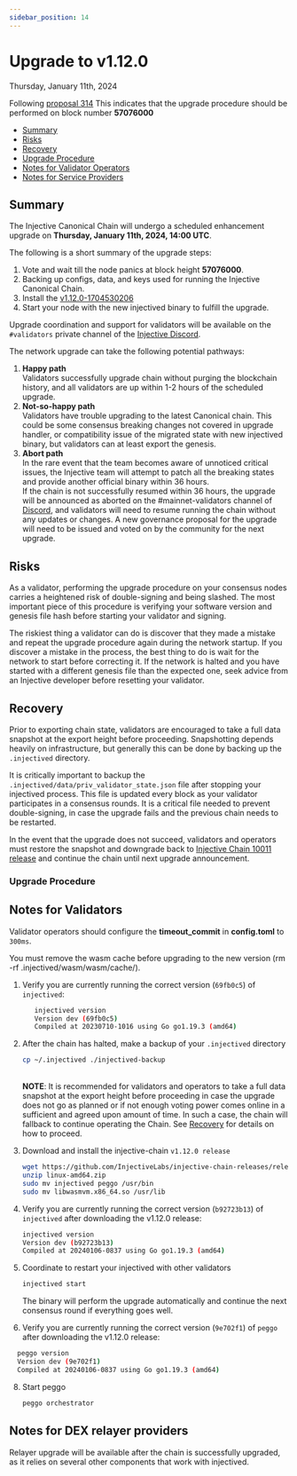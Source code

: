 ```yaml
---
sidebar_position: 14
---
```


# Upgrade to v1.12.0

Thursday, January 11th, 2024

Following [proposal 314](https://hub.injective.network/proposals/314/) This indicates that the upgrade procedure should be performed on block number **57076000**

* [Summary](canonical-1-12.md#summary)
* [Risks](canonical-1-12.md#risks)
* [Recovery](canonical-1-12.md#recovery)
* [Upgrade Procedure](canonical-1-12.md#upgrade-procedure)
* [Notes for Validator Operators](canonical-1-12.md##notes-for-validator-operators)
* [Notes for Service Providers](canonical-1-12.md##notes-for-DEX-relayer-providers)

## Summary

The Injective Canonical Chain will undergo a scheduled enhancement upgrade on **Thursday, January 11th, 2024, 14:00 UTC**.

The following is a short summary of the upgrade steps:

1. Vote and wait till the node panics at block height **57076000**.
2. Backing up configs, data, and keys used for running the Injective Canonical Chain.
3. Install the [v1.12.0-1704530206](https://github.com/InjectiveLabs/injective-chain-releases/releases/tag/v1)
4. Start your node with the new injectived binary to fulfill the upgrade.

Upgrade coordination and support for validators will be available on the `#validators` private channel of the [Injective Discord](https://discord.gg/injective).

The network upgrade can take the following potential pathways:

1. **Happy path**\
   Validators successfully upgrade chain without purging the blockchain history, and all validators are up within 1-2 hours of the scheduled upgrade.
2. **Not-so-happy path**\
   Validators have trouble upgrading to the latest Canonical chain. This could be some consensus breaking changes not covered in upgrade handler, or compatibility issue of the migrated state with new injectived binary, but validators can at least export the genesis.
3. **Abort path**\
   In the rare event that the team becomes aware of unnoticed critical issues, the Injective team will attempt to patch all the breaking states and provide another official binary within 36 hours.\
   If the chain is not successfully resumed within 36 hours, the upgrade will be announced as aborted on the #mainnet-validators channel of [Discord](https://discord.gg/injective), and validators will need to resume running the chain without any updates or changes. A new governance proposal for the upgrade will need to be issued and voted on by the community for the next upgrade.

## Risks

As a validator, performing the upgrade procedure on your consensus nodes carries a heightened risk of double-signing and being slashed. The most important piece of this procedure is verifying your software version and genesis file hash before starting your validator and signing.

The riskiest thing a validator can do is discover that they made a mistake and repeat the upgrade procedure again during the network startup. If you discover a mistake in the process, the best thing to do is wait for the network to start before correcting it. If the network is halted and you have started with a different genesis file than the expected one, seek advice from an Injective developer before resetting your validator.

## Recovery

Prior to exporting chain state, validators are encouraged to take a full data snapshot at the export height before proceeding. Snapshotting depends heavily on infrastructure, but generally this can be done by backing up the `.injectived` directory.

It is critically important to backup the `.injectived/data/priv_validator_state.json` file after stopping your injectived process. This file is updated every block as your validator participates in a consensus rounds. It is a critical file needed to prevent double-signing, in case the upgrade fails and the previous chain needs to be restarted.

In the event that the upgrade does not succeed, validators and operators must restore the snapshot and downgrade back to [Injective Chain 10011 release](https://github.com/InjectiveLabs/injective-chain-releases/releases/tag/v1.11.6-1688984159) and continue the chain until next upgrade announcement.

### Upgrade Procedure

## Notes for Validators

Validator operators should configure the **timeout_commit** in **config.toml** to `300ms`.

You must remove the wasm cache before upgrading to the new version (rm -rf .injectived/wasm/wasm/cache/).

1.  Verify you are currently running the correct version (`69fb0c5`) of `injectived`:

    ```bash
       injectived version
       Version dev (69fb0c5)
       Compiled at 20230710-1016 using Go go1.19.3 (amd64)
    ```
2.  After the chain has halted, make a backup of your `.injectived` directory

    ```bash
    cp ~/.injectived ./injectived-backup
    ```

    \
    **NOTE**: It is recommended for validators and operators to take a full data snapshot at the export height before proceeding in case the upgrade does not go as planned or if not enough voting power comes online in a sufficient and agreed upon amount of time. In such a case, the chain will fallback to continue operating the Chain. See [Recovery](canonical-1-12.md#recovery) for details on how to proceed.
3.  Download and install the injective-chain `v1.12.0 release`

    ```bash
    wget https://github.com/InjectiveLabs/injective-chain-releases/releases/download/v1.12.0-1704530206/linux-amd64.zip
    unzip linux-amd64.zip
    sudo mv injectived peggo /usr/bin
    sudo mv libwasmvm.x86_64.so /usr/lib
    ```
4.  Verify you are currently running the correct version (`b92723b13`) of `injectived` after downloading the v1.12.0 release:

    ```bash
    injectived version
    Version dev (b92723b13)
    Compiled at 20240106-0837 using Go go1.19.3 (amd64)
    ```
5.  Coordinate to restart your injectived with other validators

    ```bash
    injectived start
    ```

    The binary will perform the upgrade automatically and continue the next consensus round if everything goes well.
6. Verify you are currently running the correct version (`9e702f1`) of `peggo` after downloading the v1.12.0 release:

```bash
  peggo version
  Version dev (9e702f1)
  Compiled at 20240106-0837 using Go go1.19.3 (amd64)
```

8.  Start peggo

    ```bash
    peggo orchestrator
    ```

## Notes for DEX relayer providers

Relayer upgrade will be available after the chain is successfully upgraded, as it relies on several other components that work with injectived.
